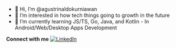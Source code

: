 - 👋 Hi, I’m @agustrinaldokurniawan
- 👀 I’m interested in how tech things going to growth in the future
- 🌱 I’m currently learning JS/TS, Go, Java, and Kotlin - In Android/Web/Desktop Apps Development


**Connect with me**
[![LinkedIn](https://cdn-icons-png.flaticon.com/512/174/174857.png)][1]

[1]:https://www.linkedin.com/in/agustrk

